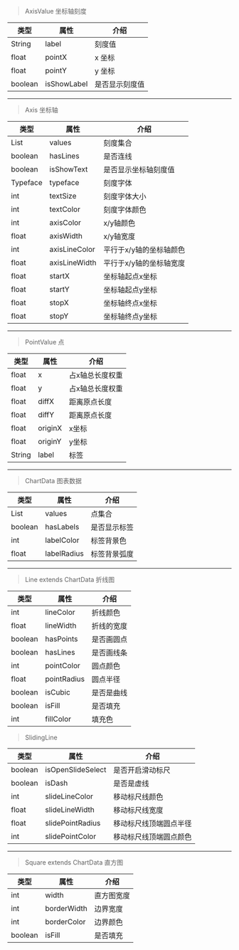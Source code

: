 
 >AxisValue 坐标轴刻度

|	类型	|	属性		|  	 介绍 	|
|--------|--------|--------|
|    String    	|     label   	|    刻度值		|
|    float    	|     pointX   	|    x 坐标 		|
|    float    	|     pointY   	|    y 坐标	 	|
|	boolean		|	isShowLabel	|	是否显示刻度值		|

_ _ _


>Axis 坐标轴

|	类型	|	属性		|  	 介绍 	|
|--------|--------|--------|
|    List   	|   values     		|	刻度集合		|
|    boolean  	|   hasLines     	|	是否连线		|
|    boolean   	|   isShowText     	|	是否显示坐标轴刻度值		|
|    Typeface   |   typeface     	|	刻度字体		|
|    int  		|   textSize     	|	刻度字体大小		|
|    int   		|   textColor     	|	刻度字体颜色		|
|    int  		|   axisColor     	|	x/y轴颜色		|
|    float  	|   axisWidth     	|	x/y轴宽度		|
|    int   		|   axisLineColor   |	平行于x/y轴的坐标轴颜色		|
|    float   	|   axisLineWidth   |	平行于x/y轴的坐标轴宽度		|
|    float  	|   startX     		|	坐标轴起点x坐标			|
|    float  	|   startY     		|	坐标轴起点y坐标			|
|    float   	|   stopX     		|	坐标轴终点x坐标		|
|    float   	|   stopY     		|	坐标轴终点y坐标		|

_ _ _

 >PointValue 点

|	类型	|	属性		|  	 介绍 	|
|--------|--------|--------|
|	float	|	 x		|	占x轴总长度权重	|
|	float	|	 y		|	占x轴总长度权重 	|
|	float 	|	diffX	|	距离原点长度 			|
|	float 	|	diffY	|	距离原点长度			|
|	float 	|	originX	|	x坐标			|
|	float 	|	originY	|	y坐标			|
|	String 	|	label	|	标签			|

_ _ _

  >ChartData 图表数据

|	类型	|	属性		|  	 介绍 	|
|--------|--------|--------|
| 	List	|	values		|	点集合	|
| 	boolean	|	hasLabels	|	是否显示标签	|
| 	int 	|	labelColor	|	标签背景色	|
| 	float 	|	labelRadius	|	标签背景弧度	|


_ _ _

 > Line extends ChartData 折线图

|	类型	|	属性		|  	 介绍 	|
|--------|--------|--------|
|	int 	|	lineColor 	|	折线颜色	|
|	float 	|	lineWidth 	|	折线的宽度	|
|	boolean |	hasPoints	|	是否画圆点	|
|	boolean |	hasLines 	|	是否画线条	|
|	int 	|	pointColor 	|	圆点颜色	|
|	float	|	pointRadius	|	圆点半径	|
|	boolean |	isCubic		|	是否是曲线	|
|	boolean |	isFill		|	是否填充	|
|	int 	|	fillColor 	|	填充色		|

> SlidingLine

|	类型	|	属性		|  	 介绍 	|
|--------|--------|--------|
|boolean|isOpenSlideSelect|是否开启滑动标尺|
|boolean|isDash|是否是虚线|
|int|slideLineColor|移动标尺线颜色|
|float|slideLineWidth|移动标尺线宽度|
|float|slidePointRadius|移动标尺线顶端圆点半径|
|int|slidePointColor|移动标尺线顶端圆点颜色|


_ _ _

 > Square extends ChartData 直方图

|	类型	|	属性		|  	 介绍 	|
|--------|--------|--------|
|	int 	|	width 			|	直方图宽度	|
|	int 	|	borderWidth 	|	边界宽度	|
|	int 	|	borderColor		|	边界颜色	|
|	boolean |	isFill 			|	是否填充	|


























